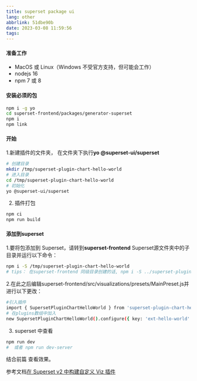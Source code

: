 ```yaml
---
title: superset package ui
lang: other
abbrlink: 51dbe90b
date: 2023-03-08 11:59:56
tags:
---
```


#### 准备工作
+ MacOS 或 Linux（Windows 不受官方支持，但可能会工作）
+ nodejs 16
+ npm 7 或 8
<!-- more -->

#### 安装必须的包

```bash
npm i -g yo
cd superset-frontend/packages/generator-superset
npm i
npm link
```

#### 开始
1.新建插件的文件夹， 在文件夹下执行**yo @superset-ui/superset**
```bash
# 创建目录
mkdir /tmp/superset-plugin-chart-hello-world
# 进入目录
cd /tmp/superset-plugin-chart-hello-world
# 初始化
yo @superset-ui/superset
```

2. 插件打包
```bash
npm ci
npm run build
```

#### 添加到superset

1.要将包添加到 Superset，请转到**superset-frontend** Superset源文件夹中的子目录并运行以下命令：
```bash
npm i -S /tmp/superset-plugin-chart-hello-world
# tips： 在superset-frontend 同级目录创建的话, npm i -S ../superset-plugin-chart-hello-world
```
2.在此之后编辑superset-frontend/src/visualizations/presets/MainPreset.js并进行以下更改：
```bash
#引入插件
import { SupersetPluginChartHelloWorld } from 'superset-plugin-chart-hello-world';
# 在plugins数组中加入
new SupersetPluginChartHelloWorld().configure({ key: 'ext-hello-world' }),
```
3. superset 中查看
```bash
npm run dev 
#  或者 npm run dev-server
```
结合前篇 查看效果。


参考文档[在 Superset v2 中构建自定义 Viz 插件](https://preset.io/blog/building-custom-viz-plugins-in-superset-v2/)

